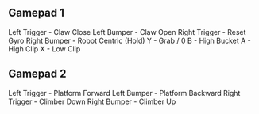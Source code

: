 ## Gamepad 1
Left Trigger - Claw Close
Left Bumper - Claw Open
Right Trigger - Reset Gyro
Right Bumper - Robot Centric (Hold)
Y - Grab / 0
B - High Bucket
A - High Clip
X - Low Clip



## Gamepad 2
Left Trigger - Platform Forward
Left Bumper - Platform Backward
Right Trigger - Climber Down
Right Bumper - Climber Up
